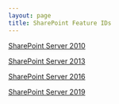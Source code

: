 ```yaml
---
layout: page
title: SharePoint Feature IDs
---
```


[SharePoint Server 2010](/feature-ids-2010)

[SharePoint Server 2013](/feature-ids-2013)

[SharePoint Server 2016](/feature-ids-2016)

[SharePoint Server 2019](/feature-ids-2019)
